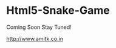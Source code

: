 # Html5-Snake-Game

Coming Soon Stay Tuned!

<a href="http://www.amitk.co.in">http://www.amitk.co.in</a>

